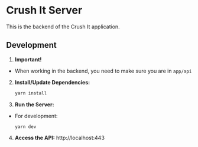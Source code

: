 # Crush It Server

This is the backend of the Crush It application.

## Development

1. **Important!**

- When working in the backend, you need to make sure you are in `app/api`

2. **Install/Update Dependencies:**
   ```bash
   yarn install
   ```
3. **Run the Server:**

- For development:
  ```
  yarn dev
  ```

4. **Access the API:**
   http://localhost:443
